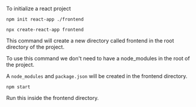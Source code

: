 

To initialize a react project 


```
npm init react-app ./frontend
```


```
npx create-react-app frontend
```
This command will create a new directory called frontend in the root directory of the project.

To use this command we don't need to have a node_modules in the root of the project.

A `node_modules` and `package.json` will be created in the frontend directory.

```
npm start
```
Run this inside the frontend directory.
